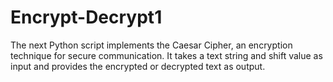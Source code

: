 # Encrypt-Decrypt1
The next Python script implements the Caesar Cipher, an encryption technique for secure communication. It takes a text string and shift value as input and provides the encrypted or decrypted text as output.
